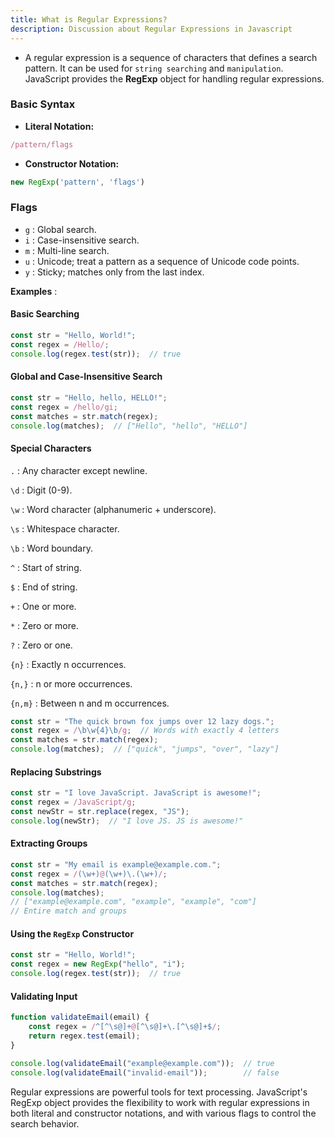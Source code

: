 ```yaml
---
title: What is Regular Expressions?
description: Discussion about Regular Expressions in Javascript
---
```


- A regular expression is a sequence of characters that defines a search pattern. It can be used for `string searching` and `manipulation`. JavaScript provides the **RegExp** object for handling regular expressions.


### Basic Syntax

* **Literal Notation:** 

```js 
/pattern/flags
```

* **Constructor Notation:** 

```js
new RegExp('pattern', 'flags')
```

### Flags

* `g` : Global search.
* `i` : Case-insensitive search.
* `m` : Multi-line search.
* `u` : Unicode; treat a pattern as a sequence of Unicode code points.
* `y` : Sticky; matches only from the last index.

**Examples** :

#### Basic Searching

```js
const str = "Hello, World!";
const regex = /Hello/;
console.log(regex.test(str));  // true
```

#### Global and Case-Insensitive Search

```js
const str = "Hello, hello, HELLO!";
const regex = /hello/gi;
const matches = str.match(regex);
console.log(matches);  // ["Hello", "hello", "HELLO"]
```

#### Special Characters

`.` : Any character except newline.

`\d` : Digit (0-9).

`\w` : Word character (alphanumeric + underscore).

`\s` : Whitespace character.

`\b` : Word boundary.

`^` : Start of string.

`$` : End of string.

`+` : One or more.

`*` : Zero or more.

`?` : Zero or one.

`{n}` : Exactly n occurrences.

`{n,}` : n or more occurrences.

`{n,m}` : Between n and m occurrences.

```js
const str = "The quick brown fox jumps over 12 lazy dogs.";
const regex = /\b\w{4}\b/g;  // Words with exactly 4 letters
const matches = str.match(regex);
console.log(matches);  // ["quick", "jumps", "over", "lazy"]
```

#### Replacing Substrings

```js
const str = "I love JavaScript. JavaScript is awesome!";
const regex = /JavaScript/g;
const newStr = str.replace(regex, "JS");
console.log(newStr);  // "I love JS. JS is awesome!"
```

#### Extracting Groups 

```js
const str = "My email is example@example.com.";
const regex = /(\w+)@(\w+)\.(\w+)/;
const matches = str.match(regex);
console.log(matches);  
// ["example@example.com", "example", "example", "com"]
// Entire match and groups
```

#### Using the `RegExp` Constructor

```js
const str = "Hello, World!";
const regex = new RegExp("hello", "i");
console.log(regex.test(str));  // true
```

#### Validating Input

```js
function validateEmail(email) {
    const regex = /^[^\s@]+@[^\s@]+\.[^\s@]+$/;
    return regex.test(email);
}

console.log(validateEmail("example@example.com"));  // true
console.log(validateEmail("invalid-email"));        // false
```



Regular expressions are powerful tools for text processing. JavaScript's RegExp object provides the flexibility to work with regular expressions in both literal and constructor notations, and with various flags to control the search behavior.
